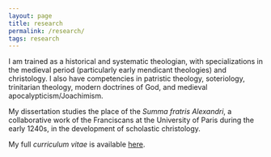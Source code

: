 ```yaml
---
layout: page
title: research
permalink: /research/
tags: research
---
```


I am trained as a historical and systematic theologian, with specializations in the medieval period (particularly early mendicant theologies) and christology. I also have competencies in patristic theology, soteriology, trinitarian theology, modern doctrines of God, and medieval apocalypticism/Joachimism.

My dissertation studies the place of the *Summa fratris Alexandri*, a collaborative work of the Franciscans at the University of Paris during the early 1240s, in the development of scholastic christology.

My full *curriculum vitae* is available [here](http://andrewbelfield.com/cv/).
